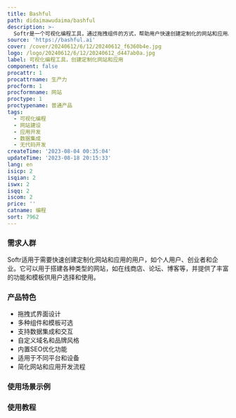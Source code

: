 ```yaml
---
title: Bashful
path: didaimawudaima/bashful
description: >-
  Softr是一个可视化编程工具，通过拖拽组件的方式，帮助用户快速创建定制化的网站和应用。它提供了丰富的功能和模板，使用户能够轻松构建具有各种功能的网站，如在线商店、论坛、博客等。Softr还具有强大的集成能力，可以与其他工具和平台无缝连接，实现数据的同步和交互。它适用于个人用户、创业者和企业，无需编码知识即可实现自己的创意和想法。
source: 'https://bashful.ai'
cover: /cover/20240612/6/12/20240612_f6360b4e.jpg
logo: /logo/20240612/6/12/20240612_d447ab0a.jpg
label: 可视化编程工具，创建定制化网站和应用
component: false
procattr: 1
procattrname: 生产力
procform: 1
procformname: 网站
proctype: 1
proctypename: 普通产品
tags:
  - 可视化编程
  - 网站建设
  - 应用开发
  - 数据集成
  - 无代码开发
createTime: '2023-08-04 00:35:04'
updateTime: '2023-08-18 20:15:33'
lang: en
isicp: 2
isqian: 2
iswx: 2
isqq: 2
iscom: 2
price: ''
catname: 编程
sort: 7962
---
```




### 需求人群
Softr适用于需要快速创建定制化网站和应用的用户，如个人用户、创业者和企业。它可以用于搭建各种类型的网站，如在线商店、论坛、博客等，并提供了丰富的功能和模板供用户选择和使用。

### 产品特色
- 拖拽式界面设计
- 多种组件和模板可选
- 支持数据集成和交互
- 自定义域名和品牌风格
- 内置SEO优化功能
- 适用于不同平台和设备
- 简化网站和应用开发流程

### 使用场景示例


### 使用教程


  
